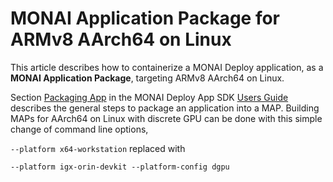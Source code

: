 # MONAI Application Package for ARMv8 AArch64 on Linux

This article describes how to containerize a MONAI Deploy application, as a **MONAI Application Package**, targeting ARMv8 AArch64 on Linux.

Section [Packaging App](https://docs.monai.io/projects/monai-deploy-app-sdk/en/stable/developing_with_sdk/packaging_app.html) in the MONAI Deploy App SDK [Users Guide](https://docs.monai.io/projects/monai-deploy-app-sdk/en/stable/index.html) describes the general steps to package an application into a MAP. Building MAPs for AArch64 on Linux with discrete GPU can be done with this simple change of command line options,

`--platform x64-workstation` replaced with

`--platform igx-orin-devkit --platform-config dgpu`
